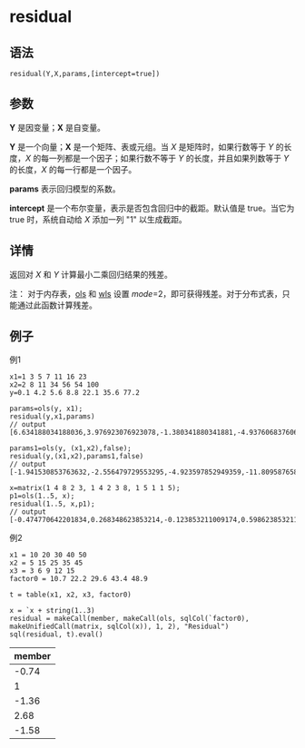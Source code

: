 # residual

## 语法

`residual(Y,X,params,[intercept=true])`

## 参数

**Y** 是因变量；**X** 是自变量。

**Y** 是一个向量；**X** 是一个矩阵、表或元组。当 *X* 是矩阵时，如果行数等于 *Y* 的长度，*X*
的每一列都是一个因子；如果行数不等于 *Y* 的长度，并且如果列数等于 *Y* 的长度，*X* 的每一行都是一个因子。

**params** 表示回归模型的系数。

**intercept** 是一个布尔变量，表示是否包含回归中的截距。默认值是 true。当它为 true 时，系统自动给 *X* 添加一列 "1"
以生成截距。

## 详情

返回对 *X* 和 *Y* 计算最小二乘回归结果的残差。

注： 对于内存表，[ols](../o/ols.md) 和 [wls](../w/wls.md) 设置
*mode*=2，即可获得残差。对于分布式表，只能通过此函数计算残差。

## 例子

例1

```
x1=1 3 5 7 11 16 23
x2=2 8 11 34 56 54 100
y=0.1 4.2 5.6 8.8 22.1 35.6 77.2

params=ols(y, x1);
residual(y,x1,params)
// output
[6.634188034188036,3.976923076923078,-1.380341880341881,-4.937606837606838,-5.152136752136756,-8.545299145299146,9.404273504273504]

params1=ols(y, (x1,x2),false);
residual(y,(x1,x2),params1,false)
// output
[-1.941530853763632,-2.556479729553295,-4.923597852949359,-11.809587658969416,-11.098921251860737,-4.0152525111045,13.183836820351686]

x=matrix(1 4 8 2 3, 1 4 2 3 8, 1 5 1 1 5);
p1=ols(1..5, x);
residual(1..5, x,p1);
// output
[-0.474770642201834,0.268348623853214,-0.123853211009174,0.598623853211011,-0.268348623853205]
```

例2

```
x1 = 10 20 30 40 50
x2 = 5 15 25 35 45
x3 = 3 6 9 12 15
factor0 = 10.7 22.2 29.6 43.4 48.9

t = table(x1, x2, x3, factor0)

x = `x + string(1..3)
residual = makeCall(member, makeCall(ols, sqlCol(`factor0), makeUnifiedCall(matrix, sqlCol(x)), 1, 2), "Residual")
sql(residual, t).eval()
```

| member |
| --- |
| -0.74 |
| 1 |
| -1.36 |
| 2.68 |
| -1.58 |


